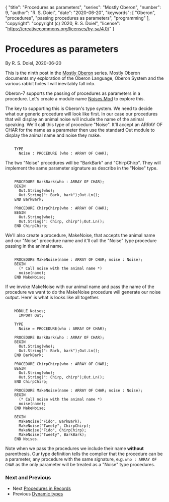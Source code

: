 {
	"title": "Procedures as parameters",
	"series": "Mostly Oberon",
	"number": 9,
	"author": "R. S. Doiel",
	"date": "2020-06-20",
	"keywords": [ "Oberon", "procedures", "passing procedures as parameters", "programming" ],
	"copyright": "copyright (c) 2020, R. S. Doiel", 
	"license": "https://creativecommons.org/licenses/by-sa/4.0/" 
}


# Procedures as parameters

By R. S. Doiel, 2020-06-20

This is the ninth post in the [Mostly Oberon](../../04/11/Mostly-Oberon.html) series.
Mostly Oberon documents my exploration of the Oberon Language, Oberon System and the 
various rabbit holes I will inevitably fall into.

Oberon-7 supports the passing of procedures as parameters in a procedure. 
Let's create a module name [Noises.Mod](Noises.Mod) to explore this.

The key to supporting this is Oberon's type system.  We need to decide what our 
generic procedure will look like first. In our case our procedures that will display 
an animal noise will include the name of the animal speaking.  We'll call this type 
of procedure "Noise". It'll accept an ARRAY OF CHAR for the name as a parameter 
then use the standard Out module to display the animal name and noise they make.


~~~

    TYPE
      Noise : PROCEDURE (who : ARRAY OF CHAR);

~~~


The two "Noise" procedures will be "BarkBark" and "ChirpChirp". They will
implement the same parameter signature as describe in the "Noise" type.


~~~

    PROCEDURE BarkBark(who : ARRAY OF CHAR);
    BEGIN
      Out.String(who);
      Out.String(": Bark, bark");Out.Ln();
    END BarkBark;

    PROCEDURE ChirpChirp(who : ARRAY OF CHAR);
    BEGIN
      Out.String(who);
      Out.String(": Chirp, chirp");Out.Ln();
    END ChirpChirp;

~~~


We'll also create a procedure, MakeNoise, that accepts the animal name and
our "Noise" procedure name and it'll call the "Noise" type procedure 
passing in the animal name.


~~~

    PROCEDURE MakeNoise(name : ARRAY OF CHAR; noise : Noise);
    BEGIN
      (* Call noise with the animal name *)
      noise(name);
    END MakeNoise;

~~~


If we invoke MakeNoise with our animal name and pass the name of the 
procedure we want to do the MakeNoise procedure will generate our
noise output. Here' is what is looks like all together.


~~~

    MODULE Noises;
      IMPORT Out;
    
    TYPE 
      Noise = PROCEDURE(who : ARRAY OF CHAR);
    
    PROCEDURE BarkBark(who : ARRAY OF CHAR);
    BEGIN
      Out.String(who);
      Out.String(": Bark, bark");Out.Ln();
    END BarkBark;
    
    PROCEDURE ChirpChirp(who : ARRAY OF CHAR);
    BEGIN
      Out.String(who);
      Out.String(": Chirp, chirp");Out.Ln();
    END ChirpChirp;
    
    PROCEDURE MakeNoise(name : ARRAY OF CHAR; noise : Noise);
    BEGIN
      (* Call noise with the animal name *)
      noise(name);
    END MakeNoise;
    
    BEGIN
      MakeNoise("Fido", BarkBark);
      MakeNoise("Tweety", ChirpChirp);
      MakeNoise("Fido", ChirpChirp);
      MakeNoise("Tweety", BarkBark);
    END Noises.

~~~


Note when we pass the procedures we include their name **without** parenthesis.
Our type definition tells the compiler that the procedure can be a parameter,
any procedure with the same signature, e.g. `who : ARRAY OF CHAR` as the
only parameter will be treated as a "Noise" type procedures. 

### Next and Previous 

+ Next [Procedures in Records](../../07/07/Procedures-in-records.html)
+ Previous [Dynamic types](../../05/25/Dynamic-types.html) 



